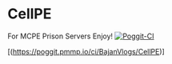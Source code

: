 # CellPE
For MCPE Prison Servers Enjoy!
[![Poggit-CI](https://poggit.pmmp.io/ci.badge/BajanVlogs/CellPE/CellPE)](https://poggit.pmmp.io/ci.badge/BajanVlogs/CellPE/CellPE)

[(https://poggit.pmmp.io/ci/BajanVlogs/CellPE)]
